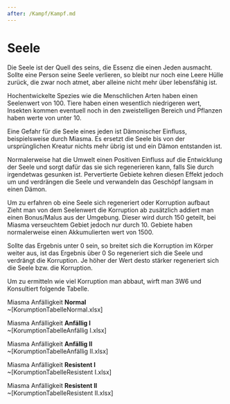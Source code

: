 ```yaml
---
after: /Kampf/Kampf.md
---
```

# Seele

Die Seele ist der Quell des seins, die Essenz die einen Jeden ausmacht. Sollte
eine Person seine Seele verlieren, so bleibt nur noch eine Leere Hülle zurück,
die zwar noch atmet, aber alleine nicht mehr über lebensfähig ist.


Hochentwickelte Spezies wie die Menschlichen Arten haben einen Seelenwert von 100.
Tiere haben einen wesentlich niedrigeren wert, Insekten kommen eventuell
noch in den zweistelligen Bereich und Pflanzen haben werte von unter 10.

Eine Gefahr für die Seele eines jeden ist Dämonischer Einfluss, beispielsweise
durch Miasma. Es ersetzt die Seele bis von der ursprünglichen Kreatur nichts
mehr übrig ist und ein Dämon entstanden ist.

Normalerweise hat die Umwelt einen Positiven Einfluss auf die Entwicklung der
Seele und sorgt dafür das sie sich regenerieren kann, falls Sie durch
irgendetwas gesunken ist. Pervertierte Gebiete kehren diesen Effekt jedoch um
und verdrängen die Seele und verwandeln das Geschöpf langsam in einen Dämon.

Um zu erfahren ob eine Seele sich regeneriert oder Korruption aufbaut Zieht man
von dem Seelenwert die Korruption ab zusätzlich addiert man einen Bonus/Malus
aus der Umgebung. Dieser wird durch 150 geteilt, bei Miasma verseuchtem Gebiet
jedoch nur durch 10. Gebiete haben normalerweise einen Akkumulierten wert von 1500.

Sollte das Ergebnis unter 0 sein, so breitet sich die Korruption im Körper
weiter aus, ist das Ergebnis über 0 So regeneriert sich die Seele und verdrängt
die Korruption. Je höher der Wert desto stärker regeneriert sich die Seele bzw.
die Korruption.

Um zu ermitteln wie viel Korruption man abbaut, wirft man 3W6 und Konsultiert
folgende Tabelle.

Miasma Anfälligkeit **Normal**  
~[KorumptionTabelleNormal.xlsx]

Miasma Anfälligkeit **Anfällig I**  
~[KorumptionTabelleAnfällig I.xlsx]

Miasma Anfälligkeit **Anfällig II**  
~[KorumptionTabelleAnfällig II.xlsx]

Miasma Anfälligkeit **Resistent I**  
~[KorumptionTabelleResistent I.xlsx]

Miasma Anfälligkeit **Resistent II**  
~[KorumptionTabelleResistent II.xlsx]